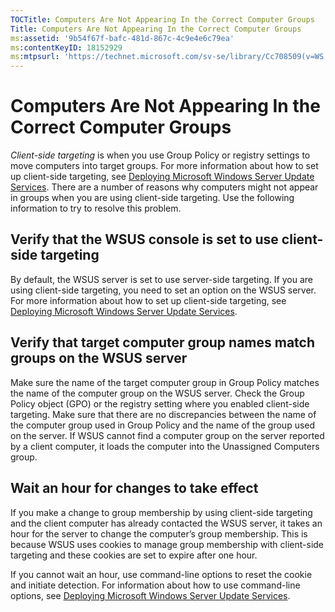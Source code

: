 ```yaml
---
TOCTitle: Computers Are Not Appearing In the Correct Computer Groups
Title: Computers Are Not Appearing In the Correct Computer Groups
ms:assetid: '9b54f67f-bafc-481d-867c-4c9e4e6c79ea'
ms:contentKeyID: 18152929
ms:mtpsurl: 'https://technet.microsoft.com/sv-se/library/Cc708509(v=WS.10)'
---
```


Computers Are Not Appearing In the Correct Computer Groups
==========================================================

*Client-side targeting* is when you use Group Policy or registry settings to move computers into target groups. For more information about how to set up client-side targeting, see [Deploying Microsoft Windows Server Update Services](http://go.microsoft.com/fwlink/?linkid=41777). There are a number of reasons why computers might not appear in groups when you are using client-side targeting. Use the following information to try to resolve this problem.

Verify that the WSUS console is set to use client-side targeting
----------------------------------------------------------------

By default, the WSUS server is set to use server-side targeting. If you are using client-side targeting, you need to set an option on the WSUS server. For more information about how to set up client-side targeting, see [Deploying Microsoft Windows Server Update Services](http://go.microsoft.com/fwlink/?linkid=41777).

Verify that target computer group names match groups on the WSUS server
-----------------------------------------------------------------------

Make sure the name of the target computer group in Group Policy matches the name of the computer group on the WSUS server. Check the Group Policy object (GPO) or the registry setting where you enabled client-side targeting. Make sure that there are no discrepancies between the name of the computer group used in Group Policy and the name of the group used on the server. If WSUS cannot find a computer group on the server reported by a client computer, it loads the computer into the Unassigned Computers group.

Wait an hour for changes to take effect
---------------------------------------

If you make a change to group membership by using client-side targeting and the client computer has already contacted the WSUS server, it takes an hour for the server to change the computer’s group membership. This is because WSUS uses cookies to manage group membership with client-side targeting and these cookies are set to expire after one hour.

If you cannot wait an hour, use command-line options to reset the cookie and initiate detection. For information about how to use command-line options, see [Deploying Microsoft Windows Server Update Services](http://go.microsoft.com/fwlink/?linkid=41777).
